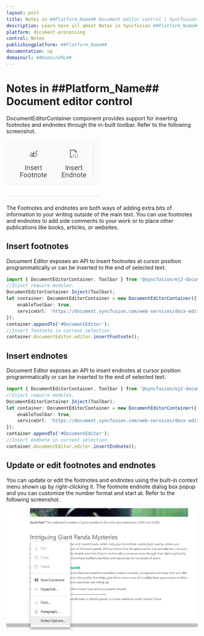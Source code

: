 ```yaml
---
layout: post
title: Notes in ##Platform_Name## Document editor control | Syncfusion
description: Learn here all about Notes in Syncfusion ##Platform_Name## Document editor control of Syncfusion Essential JS 2 and more.
platform: document-processing
control: Notes 
publishingplatform: ##Platform_Name##
documentation: ug
domainurl: ##DomainURL##
---
```


# Notes in ##Platform_Name## Document editor control

DocumentEditorContainer component provides support for inserting footnotes and endnotes through the in-built toolbar. Refer to the following screenshot.

![Insert footnote endnote](images/note-toolbar.jpg)

The Footnotes and endnotes are both ways of adding extra bits of information to your writing outside of the main text. You can use footnotes and endnotes to add side comments to your work or to place other publications like books, articles, or websites.

## Insert footnotes

Document Editor exposes an API to insert footnotes at cursor position programmatically or can be inserted to the end of selected text.

```ts
import { DocumentEditorContainer, Toolbar } from '@syncfusion/ej2-documenteditor';
//Inject require modules.
DocumentEditorContainer.Inject(Toolbar);
let container: DocumentEditorContainer = new DocumentEditorContainer({
    enableToolbar: true,
    serviceUrl: 'https://document.syncfusion.com/web-services/docx-editor/api/documenteditor/'
});
container.appendTo('#DocumentEditor');
//Insert footnote in current selection.
container.documentEditor.editor.insertFootnote();
```

## Insert endnotes

Document Editor exposes an API to insert endnotes at cursor position programmatically or can be inserted to the end of selected text.

```ts
import { DocumentEditorContainer, Toolbar } from '@syncfusion/ej2-documenteditor';
//Inject require modules.
DocumentEditorContainer.Inject(Toolbar);
let container: DocumentEditorContainer = new DocumentEditorContainer({
    enableToolbar: true,
    serviceUrl: 'https://document.syncfusion.com/web-services/docx-editor/api/documenteditor/'
});
container.appendTo('#DocumentEditor');
//Insert endnote in current selection.
container.documentEditor.editor.insertEndnote();
```

## Update or edit footnotes and endnotes

You can update or edit the footnotes and endnotes using the built-in context menu shown up by right-clicking it. The footnote endnote dialog box popup and you can customize the number format and start at. Refer to the following screenshot.

![Update or edit footnotes and endnotes](images/notes-option.jpg)
